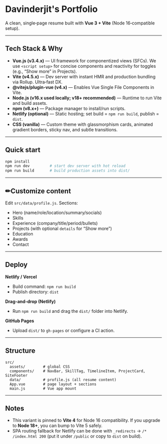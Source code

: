 # Davinderjit's Portfolio

A clean, single‑page resume built with **Vue 3 + Vite** (Node 16‑compatible setup).

---

## Tech Stack & Why

- **Vue.js (v3.4.x)** — UI framework for componentized views (SFCs). We use `<script setup>` for concise components and reactivity for toggles (e.g., “Show more” in Projects).
- **Vite (v4.5.x)** — Dev server with instant HMR and production bundling via Rollup. Ultra‑fast DX.
- **@vitejs/plugin-vue (v4.x)** — Enables Vue Single File Components in Vite.
- **Node.js (v16.x used locally; v18+ recommended)** — Runtime to run Vite and build assets.
- **npm (v8.x+)** — Package manager to install/run scripts.
- **Netlify (optional)** — Static hosting; set build = `npm run build`, publish = `dist`.
- **CSS (vanilla)** — Custom theme with glassmorphism cards, animated gradient borders, sticky nav, and subtle transitions.

---

## Quick start

```bash
npm install
npm run dev         # start dev server with hot reload
npm run build       # build production assets into dist/
```

---

## ✏Customize content

Edit `src/data/profile.js`. Sections:
- Hero (name/role/location/summary/socials)
- Skills
- Experience (company/title/period/bullets)
- Projects (with optional `details` for “Show more”)
- Education
- Awards
- Contact

---

## Deploy

**Netlify / Vercel**  
- Build command: `npm run build`  
- Publish directory: `dist`  

**Drag‑and‑drop (Netlify)**  
- Run `npm run build` and drag the `dist/` folder into Netlify.

**GitHub Pages**  
- Upload `dist/` to `gh-pages` or configure a CI action.

---

## Structure

```
src/
  assets/        # global CSS
  components/    # NavBar, SkillTag, TimelineItem, ProjectCard, SiteFooter
  data/          # profile.js (all resume content)
  App.vue        # page layout + sections
  main.js        # Vue app mount
```

---

## Notes

- This variant is pinned to **Vite 4** for Node 16 compatibility. If you upgrade to **Node 18+**, you can bump to Vite 5 safely.
- SPA routing fallback for Netlify can be done with `_redirects` → `/* /index.html 200` (put it under `/public` or copy to `dist` on build).
